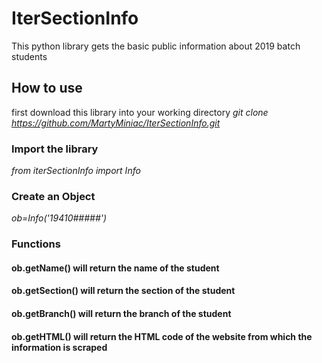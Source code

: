 # IterSectionInfo
This python library gets the basic public information about 2019 batch students
## How to use
first download this library into your working directory
*git clone https://github.com/MartyMiniac/IterSectionInfo.git*

### Import the library
*from iterSectionInfo import Info*

### Create an Object
*ob=Info('19410#####')*

### Functions
#### ob.getName() will return the name of the student
#### ob.getSection() will return the section of the student
#### ob.getBranch() will return the branch of the student
#### ob.getHTML() will return the HTML code of the website from which the information is scraped
